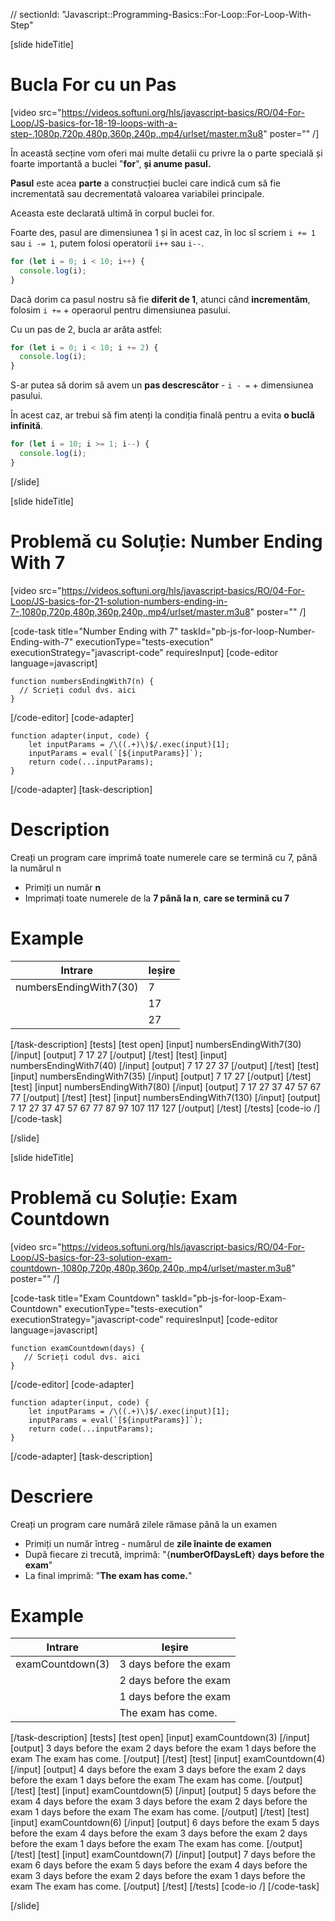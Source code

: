 // sectionId: "Javascript::Programming-Basics::For-Loop::For-Loop-With-Step"

[slide hideTitle]

# Bucla For cu un Pas

[video src="https://videos.softuni.org/hls/javascript-basics/RO/04-For-Loop/JS-basics-for-18-19-loops-with-a-step-,1080p,720p,480p,360p,240p,.mp4/urlset/master.m3u8" poster="" /]

În această secține vom oferi mai multe detalii cu privre la o parte specială și foarte importantă a buclei "**for**", **și anume pasul.**

**Pasul** este acea **parte** a construcției buclei care indică cum să fie incrementată sau decrementată valoarea variabilei principale.

Aceasta este declarată ultimă în corpul buclei for.

Foarte des, pasul are dimensiunea 1 și în acest caz, în loc sî scriem `i += 1` sau `i -= 1`, putem folosi operatorii `i++` sau `i--`.

```js live
for (let i = 0; i < 10; i++) {
  console.log(i);
}
```

Dacă dorim ca pasul nostru să fie **diferit de 1**, atunci când **incrementăm**, folosim `i +=` + operaorul pentru dimensiunea pasului.

Cu un pas de 2, bucla ar arăta astfel:

```js live
for (let i = 0; i < 10; i += 2) {
  console.log(i);
}
```

S-ar putea să dorim să avem un **pas descrescător** - `i - =` + dimensiunea pasului.

În acest caz, ar trebui să fim atenți la condiția finală pentru a evita **o buclă infinită**.

```js live
for (let i = 10; i >= 1; i--) {
  console.log(i);
}
```

[/slide]

[slide hideTitle]

# Problemă cu Soluție: Number Ending With 7

[video src="https://videos.softuni.org/hls/javascript-basics/RO/04-For-Loop/JS-basics-for-21-solution-numbers-ending-in-7-,1080p,720p,480p,360p,240p,.mp4/urlset/master.m3u8" poster="" /]

[code-task title="Number Ending with 7" taskId="pb-js-for-loop-Number-Ending-with-7" executionType="tests-execution" executionStrategy="javascript-code" requiresInput]
[code-editor language=javascript]

```
function numbersEndingWith7(n) {
  // Scrieți codul dvs. aici
}
```

[/code-editor]
[code-adapter]
```
function adapter(input, code) {
    let inputParams = /\((.+)\)$/.exec(input)[1];
    inputParams = eval(`[${inputParams}]`);
    return code(...inputParams);
}
```
[/code-adapter]
[task-description]

# Description

Creați un program care imprimă toate numerele care se termină cu 7, până la numărul n 
- Primiți un număr **n**
- Imprimați toate numerele de la **7 până la n**, **care se termină cu 7**

# Example

| **Intrare**              | **Ieșire** |
| ---------------------- | ---------- |
| numbersEndingWith7(30) | 7          |
|                        | 17         |
|                        | 27         |

[/task-description]
[tests]
[test open]
[input]
numbersEndingWith7(30)
[/input]
[output]
7
17
27
[/output]
[/test]
[test]
[input]
numbersEndingWith7(40)
[/input]
[output]
7
17
27
37
[/output]
[/test]
[test]
[input]
numbersEndingWith7(35)
[/input]
[output]
7
17
27
[/output]
[/test]
[test]
[input]
numbersEndingWith7(80)
[/input]
[output]
7
17
27
37
47
57
67
77
[/output]
[/test]
[test]
[input]
numbersEndingWith7(130)
[/input]
[output]
7
17
27
37
47
57
67
77
87
97
107
117
127
[/output]
[/test]
[/tests]
[code-io /]
[/code-task]

[/slide]

[slide hideTitle]

# Problemă cu Soluție: Exam Countdown

[video src="https://videos.softuni.org/hls/javascript-basics/RO/04-For-Loop/JS-basics-for-23-solution-exam-countdown-,1080p,720p,480p,360p,240p,.mp4/urlset/master.m3u8" poster="" /]

[code-task title="Exam Countdown" taskId="pb-js-for-loop-Exam-Countdown" executionType="tests-execution" executionStrategy="javascript-code" requiresInput]
[code-editor language=javascript]

```
function examCountdown(days) {
   // Scrieți codul dvs. aici
}
```

[/code-editor]
[code-adapter]

```
function adapter(input, code) {
    let inputParams = /\((.+)\)$/.exec(input)[1];
    inputParams = eval(`[${inputParams}]`);
    return code(...inputParams);
}
```

[/code-adapter]
[task-description]

# Descriere

Creați un program care numără zilele rămase până la un examen

- Primiți un număr întreg - numărul de **zile înainte de examen**
- După fiecare zi trecută, imprimă: "\{**numberOfDaysLeft**\} **days before the exam**"
- La final imprimă: "**The exam has come.**"

# Example

| **Intrare**        | **Ieșire**             |
| ---------------- | ---------------------- |
| examCountdown(3) | 3 days before the exam |
|                  | 2 days before the exam |
|                  | 1 days before the exam |
|                  | The exam has come.     |

[/task-description]
[tests]
[test open]
[input]
examCountdown(3)
[/input]
[output]
3 days before the exam
2 days before the exam
1 days before the exam
The exam has come.
[/output]
[/test]
[test]
[input]
examCountdown(4)
[/input]
[output]
4 days before the exam
3 days before the exam
2 days before the exam
1 days before the exam
The exam has come.
[/output]
[/test]
[test]
[input]
examCountdown(5)
[/input]
[output]
5 days before the exam
4 days before the exam
3 days before the exam
2 days before the exam
1 days before the exam
The exam has come.
[/output]
[/test]
[test]
[input]
examCountdown(6)
[/input]
[output]
6 days before the exam
5 days before the exam
4 days before the exam
3 days before the exam
2 days before the exam
1 days before the exam
The exam has come.
[/output]
[/test]
[test]
[input]
examCountdown(7)
[/input]
[output]
7 days before the exam
6 days before the exam
5 days before the exam
4 days before the exam
3 days before the exam
2 days before the exam
1 days before the exam
The exam has come.
[/output]
[/test]
[/tests]
[code-io /]
[/code-task]

[/slide]
